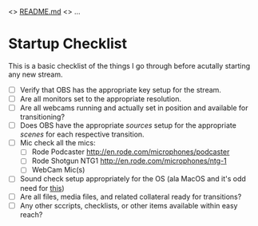 <> [README.md](README.md) <> ...

# Startup Checklist

This is a basic checklist of the things I go through before acutally starting any new stream.

 - [ ] Verify that OBS has the appropriate key setup for the stream.
 - [ ] Are all monitors set to the appropriate resolution.
 - [ ] Are all webcams running and actually set in position and available for transitioning?
 - [ ] Does OBS have the appropriate *sources* setup for the appropriate *scenes* for each respective transition.
 - [ ] Mic check all the mics:
    - [ ] Rode Podcaster http://en.rode.com/microphones/podcaster
    - [ ] Rode Shotgun NTG1 http://en.rode.com/microphones/ntg-1
    - [ ] WebCam Mic(s)
 - [ ] Sound check setup appropriately for the OS (ala MacOS and it's odd need for [this](https://obsproject.com/forum/resources/os-x-capture-audio-with-ishowu-audio-capture.505/))
- [ ] Are all files, media files, and related collateral ready for transitions?
- [ ] Any other sccripts, checklists, or other items available within easy reach?
